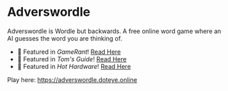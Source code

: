 # Adverswordle

Adverswordle is Wordle but backwards. A free online word game where an AI guesses the word you are thinking of.

- 📰 Featured in *GameRant*! [Read Here](https://gamerant.com/adverswordle-wordle-backwards)
- 📰 Featured in *Tom's Guide*! [Read Here](https://www.tomsguide.com/news/the-hottest-new-wordle-alternative-flips-the-game-on-its-head)
- 📰 Featured in *Hot Hardware*! [Read Here](https://hothardware.com/news/adverswordle-is-a-backwards-version-of-wordle)

Play here: https://adverswordle.doteye.online
